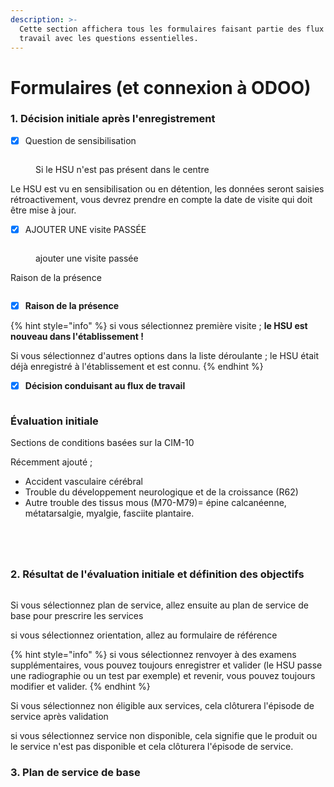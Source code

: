 ```yaml
---
description: >-
  Cette section affichera tous les formulaires faisant partie des flux de
  travail avec les questions essentielles.
---
```


# Formulaires (et connexion à ODOO)

### 1. Décision initiale après l'enregistrement&#x20;

* [x] Question de sensibilisation

<figure><img src="https://2479359880-files.gitbook.io/~/files/v0/b/gitbook-x-prod.appspot.com/o/spaces%2FnTWGcVv7ikvz7HIC0Dby%2Fuploads%2F98040lV06UqVTTxLgh3g%2Fimage.png?alt=media&#x26;token=573a5d98-6e0e-49dd-a570-355ccf35b0e1" alt=""><figcaption><p>Si le HSU n'est pas présent dans le centre</p></figcaption></figure>

Le HSU est vu en sensibilisation ou en détention, les données seront saisies rétroactivement, vous devrez prendre en compte la date de visite qui doit être mise à jour.&#x20;

* [x] AJOUTER UNE visite PASSÉE

<figure><img src="https://2479359880-files.gitbook.io/~/files/v0/b/gitbook-x-prod.appspot.com/o/spaces%2FnTWGcVv7ikvz7HIC0Dby%2Fuploads%2FyRssUsy7NSOcEYhwfJBn%2Fimage.png?alt=media&#x26;token=e659b57b-f716-47ab-8616-f26efce741da" alt=""><figcaption><p>ajouter une visite passée</p></figcaption></figure>

Raison de la présence&#x20;

<figure><img src="https://2479359880-files.gitbook.io/~/files/v0/b/gitbook-x-prod.appspot.com/o/spaces%2FnTWGcVv7ikvz7HIC0Dby%2Fuploads%2Fku1LWrSLdcSaMKdoyvOl%2Fimage.png?alt=media&#x26;token=fd47c87a-d60d-4c82-a881-4a4d5fb89658" alt=""><figcaption></figcaption></figure>

* [x] **Raison de la présence**

{% hint style="info" %}
si vous sélectionnez première visite ; **le HSU est nouveau dans l'établissement !**&#x20;

Si vous sélectionnez d'autres options dans la liste déroulante ; le HSU était déjà enregistré à l'établissement et est connu.
{% endhint %}



* [x] **Décision conduisant au flux de travail**&#x20;

<figure><img src="https://2479359880-files.gitbook.io/~/files/v0/b/gitbook-x-prod.appspot.com/o/spaces%2FnTWGcVv7ikvz7HIC0Dby%2Fuploads%2FZWLyGjVusnFkHx2ntQYD%2Fimage.png?alt=media&#x26;token=9c8f2591-2cec-4bc1-946b-0bb36d98a513" alt=""><figcaption></figcaption></figure>

### Évaluation initiale&#x20;

Sections de conditions basées sur la CIM-10

Récemment ajouté ;&#x20;

* Accident vasculaire cérébral&#x20;
* Trouble du développement neurologique et de la croissance (R62)
* Autre trouble des tissus mous (M70-M79)= épine calcanéenne, métatarsalgie, myalgie, fasciite plantaire.

<figure><img src="https://2479359880-files.gitbook.io/~/files/v0/b/gitbook-x-prod.appspot.com/o/spaces%2FnTWGcVv7ikvz7HIC0Dby%2Fuploads%2F55iZU3LS2YcMryszXqx0%2Fimage.png?alt=media&#x26;token=1e8244eb-daf4-4588-9ee1-ae6dd41d4594" alt=""><figcaption></figcaption></figure>

<figure><img src="https://2479359880-files.gitbook.io/~/files/v0/b/gitbook-x-prod.appspot.com/o/spaces%2FnTWGcVv7ikvz7HIC0Dby%2Fuploads%2F0qYC7R6mZsWOP0wJe72P%2Fimage.png?alt=media&#x26;token=c2fdfcb8-f7ad-4bfa-a1aa-05f8c70f3ab0" alt=""><figcaption></figcaption></figure>

<figure><img src="https://2479359880-files.gitbook.io/~/files/v0/b/gitbook-x-prod.appspot.com/o/spaces%2FnTWGcVv7ikvz7HIC0Dby%2Fuploads%2FKQexDc5ZSy3PO7Bfgs6G%2Fimage.png?alt=media&#x26;token=f9877dec-5bfd-492b-a236-a1cbfe456dd0" alt=""><figcaption></figcaption></figure>

<figure><img src="https://2479359880-files.gitbook.io/~/files/v0/b/gitbook-x-prod.appspot.com/o/spaces%2FnTWGcVv7ikvz7HIC0Dby%2Fuploads%2Fqlo0paktQNyzVZHys4gq%2Fimage.png?alt=media&#x26;token=b772a596-4696-4339-b9a1-680bb90fc326" alt=""><figcaption></figcaption></figure>

### 2. Résultat de l'évaluation initiale et définition des objectifs&#x20;

<figure><img src="https://2479359880-files.gitbook.io/~/files/v0/b/gitbook-x-prod.appspot.com/o/spaces%2FnTWGcVv7ikvz7HIC0Dby%2Fuploads%2Fq2ZIBkVREngajn224tth%2Fimage.png?alt=media&#x26;token=ea54a167-17b8-473d-9d9a-a4cab5a8c8fa" alt=""><figcaption></figcaption></figure>

Si vous sélectionnez plan de service, allez ensuite au plan de service de base pour prescrire les services

si vous sélectionnez orientation, allez au formulaire de référence

{% hint style="info" %}
si vous sélectionnez renvoyer à des examens supplémentaires, vous pouvez toujours enregistrer et valider (le HSU passe une radiographie ou un test par exemple) et revenir, vous pouvez toujours modifier et valider.&#x20;
{% endhint %}

Si vous sélectionnez non éligible aux services, cela clôturera l'épisode de service après validation

si vous sélectionnez service non disponible, cela signifie que le produit ou le service n'est pas disponible et cela clôturera l'épisode de service.



### 3. Plan de service de base



<figure><img src="https://2479359880-files.gitbook.io/~/files/v0/b/gitbook-x-prod.appspot.com/o/spaces%2FnTWGcVv7ikvz7HIC0Dby%2Fuploads%2FldZOZ7Nj5AeEwg4T7NVD%2Fimage.png?alt=media&#x26;token=77d3dcb4-bec0-4195-b24c-d9f52ef8fbdd" alt=""><figcaption></figcaption></figure>
